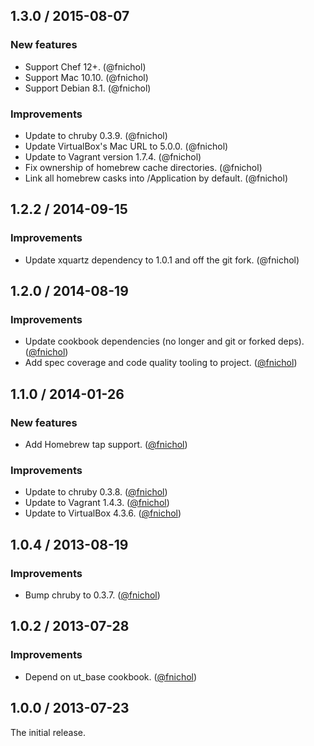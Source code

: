 ## 1.3.0 / 2015-08-07

### New features

* Support Chef 12+. (@fnichol)
* Support Mac 10.10. (@fnichol)
* Support Debian 8.1. (@fnichol)

### Improvements

* Update to chruby 0.3.9. (@fnichol)
* Update VirtualBox's Mac URL to 5.0.0. (@fnichol)
* Update to Vagrant version 1.7.4. (@fnichol)
* Fix ownership of homebrew cache directories. (@fnichol)
* Link all homebrew casks into /Application by default. (@fnichol)


## 1.2.2 / 2014-09-15

### Improvements

* Update xquartz dependency to 1.0.1 and off the git fork. (@fnichol)


## 1.2.0 / 2014-08-19

### Improvements

* Update cookbook dependencies (no longer and git or forked deps). ([@fnichol][])
* Add spec coverage and code quality tooling to project. ([@fnichol][])


## 1.1.0 / 2014-01-26

### New features

* Add Homebrew tap support. ([@fnichol][])

### Improvements

* Update to chruby 0.3.8. ([@fnichol][])
* Update to Vagrant 1.4.3. ([@fnichol][])
* Update to VirtualBox 4.3.6. ([@fnichol][])


## 1.0.4 / 2013-08-19

### Improvements

* Bump chruby to 0.3.7. ([@fnichol][])


## 1.0.2 / 2013-07-28

### Improvements

* Depend on ut\_base cookbook. ([@fnichol][])


## 1.0.0 / 2013-07-23

The initial release.

<!--- The following link definition list is generated by PimpMyChangelog --->
[@fnichol]: https://github.com/fnichol
